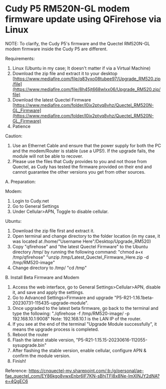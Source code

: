 # Cudy P5 RM520N-GL modem firmware update using QFirehose via Linux

NOTE: To clarify, the Cudy P5's firmware and the Quectel RM520N-GL modem firmware inside the Cudy P5 are different.

Requirements:
1. Linux (Ubuntu in my case; It doesn't matter if via a Virtual Machine)
2. Download the zip file and extract it to your desktop
   [https://www.mediafire.com/file/q83yxo08tubee97/Upgrade_RM520.zip/file](https://www.mediafire.com/file/8h45jt668wlxx06/Upgrade_RM520.zip/file)
3. Download the latest Quectel Firmware
   [https://www.mediafire.com/folder/l0ix2ptyq8vhz/Quectel_RM520N-GL_Firmware](https://www.mediafire.com/folder/l0ix2ptyq8vhz/Quectel_RM520N-GL_Firmware)
4. Patience

Caution:
1. Use an Ethernet Cable and ensure that the power supply for both the PC and the modem/Router is stable (use a UPS!). If the upgrade fails, the module will not be able to recover.
2. Please use the files that Cudy provides to you and not those from Quectel, as Cudy has tested the firmware provided on their end and cannot guarantee the other versions you get from other sources.


A. Preparation:

Modem:
1. Login to Cudy.net
2. Go to General Settings
3. Under Cellular>APN, Toggle to disable cellular.

Ubuntu:
1. Download the zip file first and extract it.
2. Open terminal and change directory to the folder location (in my case, it was located at /home/"Username Here"/Desktop/Upgrade_RM520)
3. Copy "qfirehose" and "the latest Quectel Firmware" to the Ubuntu directory /tmp/ by running the following command:
"chmod a+x /tmp/qfirehose"
"unzip /tmp/Latest_Quectel_Firmware_Here.zip -d /tmp/RM520-image"
4. Change directory to /tmp/
"cd /tmp"

B. Install Beta Firmware and Modem
1. Access the web interface, go to General Settings>Cellular>APN, disable it, and save and apply the settings.
2. Go to Advanced Settings>Firmware and upgrade "P5-R21-1.16.1beta-20230731-115435-upgrade-module".
3. Once upgraded to the latest beta firmware, go back to the terminal and type the following:
"./qfirehose -f /tmp/RM520-image/ -p 192.168.10.1:9008"
Note: 192.168.10.1 is the LAN IP of the router.
4. If you see at the end of the terminal "Upgrade Module successfully", it means the upgrade process is completed.
5. Reboot the router
6. Flash the latest stable version, "P5-R21-1.15.15-20230616-112055-sysupgrade.bin"
7. After flashing the stable version, enable cellular, configure APN & confirm the module version.
8. Finish!

Reference: https://cnquectel-my.sharepoint.com/:b:/g/personal/ae-fae_quectel_com/EY86kgo8vwxEnbr6lF7KN-sBhjTFl8x8Ne-ImXINJY2dNA?e=4QgEC6
